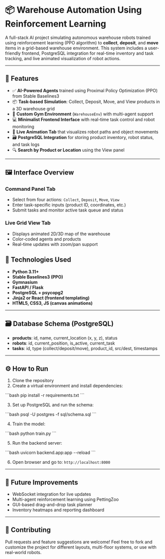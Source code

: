 
# 📦 Warehouse Automation Using Reinforcement Learning

A full-stack AI project simulating autonomous warehouse robots trained using reinforcement learning (PPO algorithm) to **collect**, **deposit**, and **move** items in a grid-based warehouse environment. This system includes a user-friendly frontend, PostgreSQL integration for real-time inventory and task tracking, and live animated visualization of robot actions.

---

## 🚀 Features

- ✅ **AI-Powered Agents** trained using Proximal Policy Optimization (PPO) from Stable Baselines3  
- 📦 **Task-based Simulation**: Collect, Deposit, Move, and View products in a 3D warehouse grid  
- 🧠 **Custom Gym Environment** (`WarehouseEnv`) with multi-agent support  
- 💻 **Minimalist Frontend Interface** with real-time task control and robot monitoring  
- 🎥 **Live Animation Tab** that visualizes robot paths and object movements  
- 🗃️ **PostgreSQL Integration** for storing product inventory, robot status, and task logs  
- 🔍 **Search by Product or Location** using the View panel

---

## 🖼️ Interface Overview

### **Command Panel Tab**
- Select from four actions: `Collect`, `Deposit`, `Move`, `View`
- Enter task-specific inputs (product ID, coordinates, etc.)
- Submit tasks and monitor active task queue and status

### **Live Grid View Tab**
- Displays animated 2D/3D map of the warehouse
- Color-coded agents and products
- Real-time updates with zoom/pan support


## 🧠 Technologies Used

- **Python 3.11+**
- **Stable Baselines3 (PPO)**  
- **Gymnasium**  
- **FastAPI / Flask**  
- **PostgreSQL + psycopg2**  
- **Jinja2 or React (frontend templating)**  
- **HTML5, CSS3, JS (canvas animations)**

---

## 🗃️ Database Schema (PostgreSQL)

- **products**: id, name, current_location (x, y, z), status  
- **robots**: id, current_position, is_active, current_task  
- **tasks**: id, type (collect/deposit/move), product_id, src/dest, timestamps  

---

## ⚙️ How to Run

1. Clone the repository  
2. Create a virtual environment and install dependencies:

\`\`\`bash
pip install -r requirements.txt
\`\`\`

3. Set up PostgreSQL and run the schema:

\`\`\`bash
psql -U postgres -f sql/schema.sql
\`\`\`

4. Train the model:

\`\`\`bash
python train.py
\`\`\`

5. Run the backend server:

\`\`\`bash
uvicorn backend.app:app --reload
\`\`\`

6. Open browser and go to: `http://localhost:8000`

---

## 🎯 Future Improvements

- WebSocket integration for live updates
- Multi-agent reinforcement learning using PettingZoo
- GUI-based drag-and-drop task planner
- Inventory heatmaps and reporting dashboard

---

## 🙌 Contributing

Pull requests and feature suggestions are welcome! Feel free to fork and customize the project for different layouts, multi-floor systems, or use with real-world robots.
